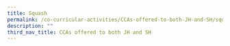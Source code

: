 ```yaml
---
title: Squash
permalink: /co-curricular-activities/CCAs-offered-to-both-JH-and-SH/squash
description: ""
third_nav_title: CCAs offered to both JH and SH
---
```


